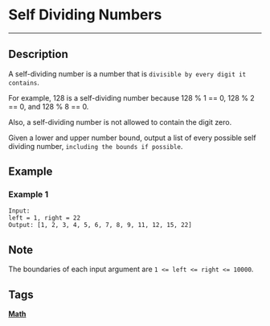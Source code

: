 # Self Dividing Numbers
-----
## Description
A self-dividing number is a number that is ```divisible by every digit it contains```.

For example, 128 is a self-dividing number because 128 % 1 == 0, 128 % 2 == 0, and 128 % 8 == 0.

Also, a self-dividing number is not allowed to contain the digit zero.

Given a lower and upper number bound, output a list of every possible self dividing number, ```including the bounds if possible```.

## Example
### Example 1
```
Input: 
left = 1, right = 22
Output: [1, 2, 3, 4, 5, 6, 7, 8, 9, 11, 12, 15, 22]
```

## Note
The boundaries of each input argument are ```1 <= left <= right <= 10000```.

## Tags
**[Math](https://leetcode.com/tag/math)**
